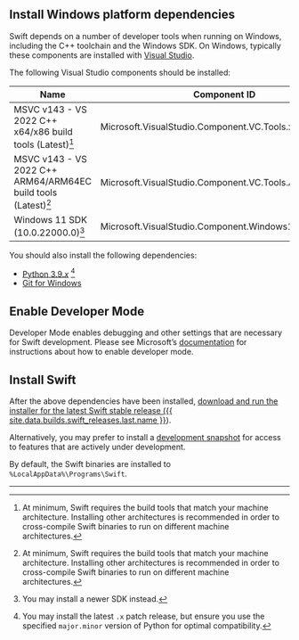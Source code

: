 ## Install Windows platform dependencies

Swift depends on a number of developer tools when running on Windows, including the C++ toolchain and the Windows SDK. On Windows, typically these components are installed with [Visual Studio](https://visualstudio.microsoft.com). 

The following Visual Studio components should be installed:

| Name | Component ID |
|-----------|------------------|
| MSVC v143 - VS 2022 C++ x64/x86 build tools (Latest)[^1] | Microsoft.VisualStudio.Component.VC.Tools.x86.x64 |
| MSVC v143 - VS 2022 C++ ARM64/ARM64EC build tools (Latest)[^1] | Microsoft.VisualStudio.Component.VC.Tools.ARM64 |
| Windows 11 SDK (10.0.22000.0)[^2] | Microsoft.VisualStudio.Component.Windows11SDK.22000 |

[^1]: At minimum, Swift requires the build tools that match your machine architecture. Installing other architectures is recommended in order to cross-compile Swift binaries to run on different machine architectures.

[^2]: You may install a newer SDK instead.

You should also install the following dependencies:

- [Python 3.9._x_](https://www.python.org/downloads/windows/) [^3]
- [Git for Windows](https://git-scm.com/downloads/win)

[^3]: You may install the latest `.x` patch release, but ensure you use the specified `major.minor` version of Python for optimal compatibility.

## Enable Developer Mode

Developer Mode enables debugging and other settings that are necessary for Swift development. Please see Microsoft’s [documentation](https://docs.microsoft.com/windows/apps/get-started/enable-your-device-for-development) for instructions about how to enable developer mode.

## Install Swift

After the above dependencies have been installed, [download and run the installer for the latest Swift stable release ({{ site.data.builds.swift_releases.last.name }}](/install/windows)). 

Alternatively, you may prefer to install a [development snapshot](/install/windows/#development-snapshots) for access to features that are actively under development. 

By default, the Swift binaries are installed to `%LocalAppData%\Programs\Swift`.

<hr>
